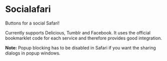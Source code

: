 # Socialafari

Buttons for a social Safari!

Currently supports Delicious, Tumblr and Facebook. It uses the official bookmarklet code for each service and therefore provides good integration.

**Note:** Popup blocking has to be disabled in Safari if you want the sharing dialogs in popup windows.